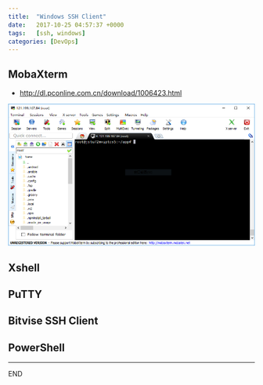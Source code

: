 ```yaml
---
title:  "Windows SSH Client"
date:   2017-10-25 04:57:37 +0000
tags:   [ssh, windows]
categories: [DevOps]
---
```


## MobaXterm

- http://dl.pconline.com.cn/download/1006423.html

![](./resources/2017-10-25-windows-ssh-client/mobaxterm.png)

## Xshell

## PuTTY

## Bitvise SSH Client

## PowerShell

---
END

